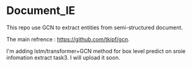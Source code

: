 # Document_IE

This repo use GCN to extract entities from semi-structured document.

The main refrence : https://github.com/tkipf/gcn.   

I'm adding lstm/transformer+GCN method for box level predict on sroie infomation extract task3. I will upload it soon.
